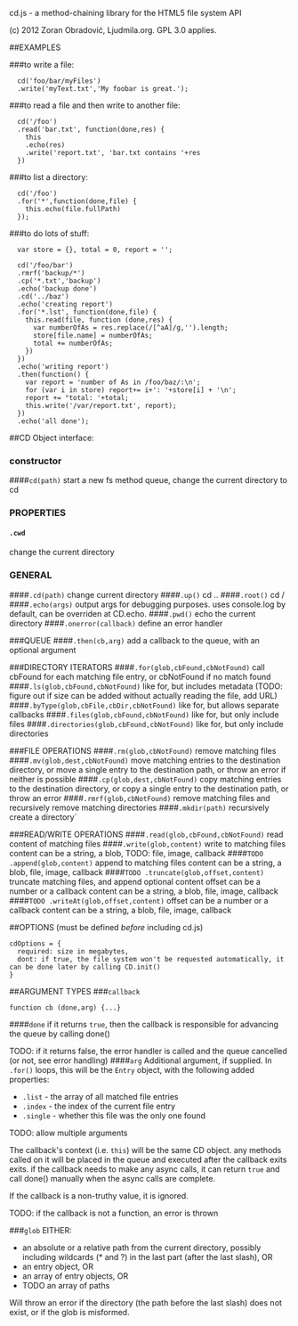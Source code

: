 cd.js - a method-chaining library for the HTML5 file system API

(c) 2012 Zoran Obradović, Ljudmila.org. GPL 3.0 applies.

##EXAMPLES

###to write a file: 

      cd('foo/bar/myFiles')
      .write('myText.txt','My foobar is great.');

###to read a file and then write to another file: 

      cd('/foo')
      .read('bar.txt', function(done,res) { 
        this
        .echo(res)
        .write('report.txt', 'bar.txt contains '+res 
      })

###to list a directory: 

      cd('/foo')
      .for('*',function(done,file) { 
        this.echo(file.fullPath) 
      });

###to do lots of stuff:

      var store = {}, total = 0, report = '';
      
      cd('/foo/bar')
      .rmrf('backup/*')
      .cp('*.txt','backup')
      .echo('backup done')
      .cd('../baz')
      .echo('creating report')
      .for('*.lst', function(done,file) {
        this.read(file, function (done,res) {
          var numberOfAs = res.replace(/[^aA]/g,'').length;
          store[file.name] = numberOfAs;
          total += numberOfAs;
        })
      })
      .echo('writing report')
      .then(function() {
        var report = 'number of As in /foo/baz/:\n';
        for (var i in store) report+= i+': '+store[i] + '\n';
        report += "total: '+total;
        this.write('/var/report.txt', report);
      })
      .echo('all done');

##CD Object interface:
### constructor
####`cd(path)`
start a new fs method queue, change the current directory to cd

### PROPERTIES
#### `.cwd`
change the current directory

### GENERAL
####`.cd(path)`
  change current directory
####`.up()`
  cd ..
####`.root()`
  cd /
####`.echo(args)`
  output args for debugging purposes. uses console.log by default, can be overriden at CD.echo.
####`.pwd()`
  echo the current directory
####`.onerror(callback)`
  define an error handler
  

###QUEUE
####`.then(cb,arg)` 
  add a callback to the queue, with an optional argument
  
###DIRECTORY ITERATORS
####`.for(glob,cbFound,cbNotFound)`
  call cbFound for each matching file entry, or cbNotFound if no match found
####`.ls(glob,cbFound,cbNotFound)`
  like for, but includes metadata (TODO: figure out if size can be added without actually reading the file, add URL)
####`.byType(glob,cbFile,cbDir,cbNotFound)`
  like for, but allows separate callbacks
####`.files(glob,cbFound,cbNotFound)`
  like for, but only include files
####`.directories(glob,cbFound,cbNotFound)` 
  like for, but only include directories


###FILE OPERATIONS
####`.rm(glob,cbNotFound)`
  remove matching files
####`.mv(glob,dest,cbNotFound)`
  move matching entries to the destination directory, or move a single entry to the destination path, or throw an error if neither is possible
####`.cp(glob,dest,cbNotFound)`
  copy matching entries to the destination directory, or copy a single entry to the destination path, or throw an error
####`.rmrf(glob,cbNotFound)`
  remove matching files and recursively remove matching directories
####`.mkdir(path)`
  recursively create a directory`
  
###READ/WRITE OPERATIONS
####`.read(glob,cbFound,cbNotFound)`
  read content of matching files
####`.write(glob,content)`
  write to matching files
  content can be a string, a blob, TODO: file, image, callback
####`TODO .append(glob,content)`
  append to matching files
  content can be a string, a blob, file, image, callback
####`TODO .truncate(glob,offset,content)`
  truncate matching files, and append optional content
  offset can be a number or a callback
  content can be a string, a blob, file, image, callback
####`TODO .writeAt(glob,offset,content)`
  offset can be a number or a callback
  content can be a string, a blob, file, image, callback

 

##OPTIONS
(must be defined _before_ including cd.js)

    cdOptions = {
      required: size in megabytes,
      dont: if true, the file system won't be requested automatically, it can be done later by calling CD.init()
    }

##ARGUMENT TYPES
###`callback`

    function cb (done,arg) {...}

####`done`
if it returns `true`, then the callback is responsible for advancing the queue by calling done()

TODO: if it returns false, the error handler is called and the queue cancelled (or not, see error handling)
####`arg`
Additional argument, if supplied. In `.for()` loops, this will be the `Entry` object, with the following 
added properties:

- `.list` - the array of all matched file entries
- `.index` - the index of the current file entry
- `.single` - whether this file was the only one found
    
TODO: allow multiple arguments
    

The callback's context (i.e. `this`) will be the same CD object. any methods called on it will be placed in the queue and executed after the callback exits exits. if the callback needs to make any async calls, it can return `true` and call done() manually when the async calls are complete.

If the callback is a non-truthy value, it is ignored.
  
TODO: if the callback is not a function, an error is thrown
  

###`glob`
EITHER:

* an absolute or a relative path from the current directory, possibly including wildcards (* and ?) in the last part (after the last slash), OR
* an entry object, OR
* an array of entry objects, OR
* TODO an array of paths
  
Will throw an error if the directory (the path before the last slash) does not exist, or if the glob is misformed.

